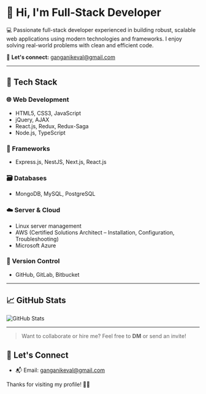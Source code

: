 # 👋 Hi, I'm Full-Stack Developer

💻 Passionate full-stack developer experienced in building robust, scalable web applications using modern technologies and frameworks. I enjoy solving real-world problems with clean and efficient code.

📩 **Let's connect:** ganganikeval@gmail.com

---

## 🔧 Tech Stack

### 🌐 Web Development
- HTML5, CSS3, JavaScript
- jQuery, AJAX
- React.js, Redux, Redux-Saga
- Node.js, TypeScript

### 🚀 Frameworks
- Express.js, NestJS, Next.js, React.js

### 🗃️ Databases
- MongoDB, MySQL, PostgreSQL

### ☁️ Server & Cloud
- Linux server management
- AWS (Certified Solutions Architect – Installation, Configuration, Troubleshooting)
- Microsoft Azure

### 📂 Version Control
- GitHub, GitLab, Bitbucket

---

## 📈 GitHub Stats

![GitHub Stats](https://github-readme-stats.vercel.app/api?username=kg6706&show_icons=true&theme=radical)

---

> Want to collaborate or hire me? Feel free to **DM** or send an invite!

## 🤝 Let's Connect

- 📬 Email: ganganikeval@gmail.com

Thanks for visiting my profile! 👨‍💻
